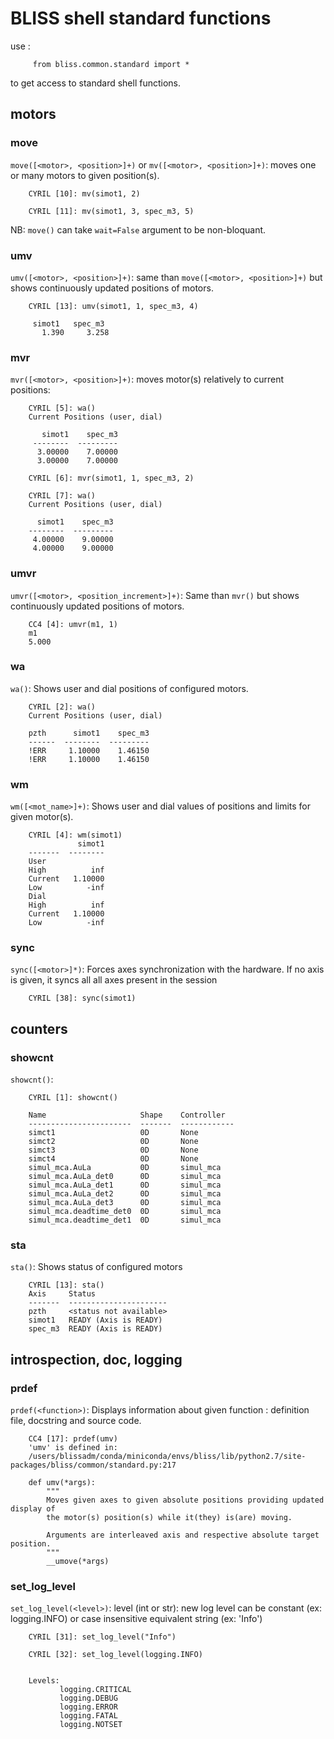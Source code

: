 # BLISS shell standard functions

use :

         from bliss.common.standard import *

to get access to standard shell functions.

## motors

### move
```move([<motor>, <position>]+)``` or ```mv([<motor>, <position>]+)```: moves one or many motors to given position(s).

        CYRIL [10]: mv(simot1, 2)

        CYRIL [11]: mv(simot1, 3, spec_m3, 5)

NB: `move()` can take `wait=False` argument to be non-bloquant.

### umv
```umv([<motor>, <position>]+)```: same than ```move([<motor>, <position>]+)``` but shows continuously updated positions of motors.

        CYRIL [13]: umv(simot1, 1, spec_m3, 4)
        
         simot1   spec_m3
           1.390     3.258

### mvr
```mvr([<motor>, <position>]+)```: moves motor(s) relatively to current positions:

        CYRIL [5]: wa()
        Current Positions (user, dial)
        
           simot1    spec_m3
         --------  ---------
          3.00000    7.00000
          3.00000    7.00000
        
        CYRIL [6]: mvr(simot1, 1, spec_m3, 2)
        
        CYRIL [7]: wa()
        Current Positions (user, dial)
        
          simot1    spec_m3
        --------  ---------
         4.00000    9.00000
         4.00000    9.00000
### umvr
```umvr([<motor>, <position_increment>]+)```: Same than ```mvr()```  but shows  continuously updated positions of motors.

        CC4 [4]: umvr(m1, 1)
        m1
        5.000
### wa
```wa()```: Shows user and dial positions of configured motors.

        CYRIL [2]: wa()
        Current Positions (user, dial)
        
        pzth      simot1    spec_m3
        ------  --------  ---------
        !ERR     1.10000    1.46150
        !ERR     1.10000    1.46150

### wm
```wm([<mot_name>]+)```: Shows user and dial values of positions and limits for given motor(s).

        CYRIL [4]: wm(simot1)
                   simot1
        -------  --------
        User
        High          inf
        Current   1.10000
        Low          -inf
        Dial
        High          inf
        Current   1.10000
        Low          -inf

### sync
```sync([<motor>]*)```: Forces axes synchronization with the
  hardware. If no axis is given, it syncs all all axes present in the
  session

        CYRIL [38]: sync(simot1)



## counters

### showcnt
```showcnt()```:

        CYRIL [1]: showcnt()
        
        Name                     Shape    Controller
        -----------------------  -------  ------------
        simct1                   0D       None
        simct2                   0D       None
        simct3                   0D       None
        simct4                   0D       None
        simul_mca.AuLa           0D       simul_mca
        simul_mca.AuLa_det0      0D       simul_mca
        simul_mca.AuLa_det1      0D       simul_mca
        simul_mca.AuLa_det2      0D       simul_mca
        simul_mca.AuLa_det3      0D       simul_mca
        simul_mca.deadtime_det0  0D       simul_mca
        simul_mca.deadtime_det1  0D       simul_mca

### sta    
```sta()```: Shows status of configured motors

        CYRIL [13]: sta()
        Axis     Status
        -------  ----------------------
        pzth     <status not available>
        simot1   READY (Axis is READY)
        spec_m3  READY (Axis is READY)

## introspection, doc, logging

### prdef
```prdef(<function>)```: Displays information about given function :
 definition file, docstring and source code.


        CC4 [17]: prdef(umv)
        'umv' is defined in:
        /users/blissadm/conda/miniconda/envs/bliss/lib/python2.7/site-packages/bliss/common/standard.py:217
    
        def umv(*args):
            """
            Moves given axes to given absolute positions providing updated display of
            the motor(s) position(s) while it(they) is(are) moving.
        
            Arguments are interleaved axis and respective absolute target position.
            """
            __umove(*args)

### set_log_level
```set_log_level(<level>)```: level (int or str): new log level can be constant (ex: logging.INFO) or case insensitive equivalent string (ex: 'Info')

        CYRIL [31]: set_log_level("Info")
        
        CYRIL [32]: set_log_level(logging.INFO)


        Levels:
               logging.CRITICAL
               logging.DEBUG
               logging.ERROR
               logging.FATAL
               logging.NOTSET

